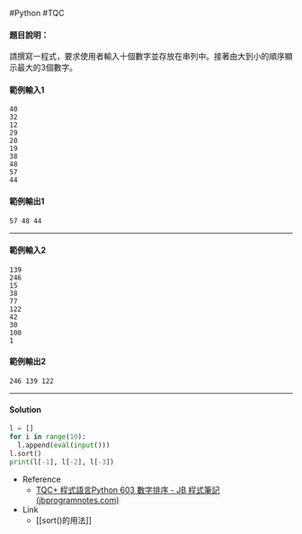 #Python #TQC 
#### 題目說明：

請撰寫一程式，要求使用者輸入十個數字並存放在串列中。接著由大到小的順序顯示最大的3個數字。

#### 範例輸入1

```
40
32
12
29
20
19
38
48
57
44
```

#### 範例輸出1

```
57 48 44
```

---

#### 範例輸入2

```
139
246
15
38
77
122
42
30
100
1
```

#### 範例輸出2

```
246 139 122
```

---
#### Solution
```python linenums="1"
l = []
for i in range(10):
  l.append(eval(input()))
l.sort()
print(l[-1], l[-2], l[-3])
```
- Reference
	- [TQC+ 程式語言Python 603 數字排序 - JB 程式筆記 (jbprogramnotes.com)](https://jbprogramnotes.com/2020/05/tqc-%e7%a8%8b%e5%bc%8f%e8%aa%9e%e8%a8%80python-603-%e6%95%b8%e5%ad%97%e6%8e%92%e5%ba%8f/)
- Link
	- [[sort()的用法]]